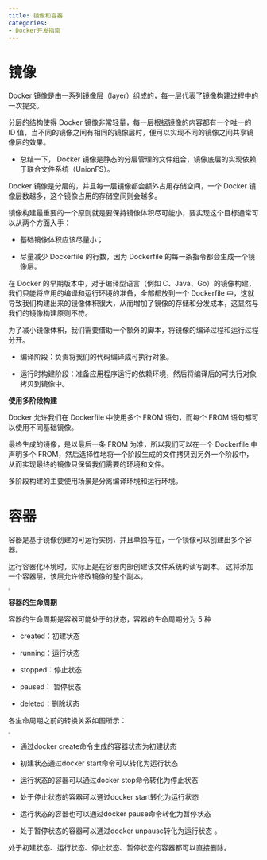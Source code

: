 ```yaml
---
title: 镜像和容器
categories: 
- Docker开发指南
---
```


# 镜像

Docker 镜像是由一系列镜像层（layer）组成的，每一层代表了镜像构建过程中的一次提交。

分层的结构使得 Docker 镜像非常轻量，每一层根据镜像的内容都有一个唯一的 ID 值，当不同的镜像之间有相同的镜像层时，便可以实现不同的镜像之间共享镜像层的效果。

* 总结一下， Docker 镜像是静态的分层管理的文件组合，镜像底层的实现依赖于联合文件系统（UnionFS）。

Docker 镜像是分层的，并且每一层镜像都会额外占用存储空间，一个 Docker 镜像层数越多，这个镜像占用的存储空间则会越多。

镜像构建最重要的一个原则就是要保持镜像体积尽可能小，要实现这个目标通常可以从两个方面入手：

* 基础镜像体积应该尽量小；

* 尽量减少 Dockerfile 的行数，因为 Dockerfile 的每一条指令都会生成一个镜像层。

在 Docker 的早期版本中，对于编译型语言（例如 C、Java、Go）的镜像构建，我们只能将应用的编译和运行环境的准备，全部都放到一个 Dockerfile 中，这就导致我们构建出来的镜像体积很大，从而增加了镜像的存储和分发成本，这显然与我们的镜像构建原则不符。

为了减小镜像体积，我们需要借助一个额外的脚本，将镜像的编译过程和运行过程分开。

* 编译阶段：负责将我们的代码编译成可执行对象。

* 运行时构建阶段：准备应用程序运行的依赖环境，然后将编译后的可执行对象拷贝到镜像中。

**使用多阶段构建**

Docker 允许我们在 Dockerfile 中使用多个 FROM 语句，而每个 FROM 语句都可以使用不同基础镜像。

最终生成的镜像，是以最后一条 FROM 为准，所以我们可以在一个 Dockerfile 中声明多个 FROM，然后选择性地将一个阶段生成的文件拷贝到另外一个阶段中，从而实现最终的镜像只保留我们需要的环境和文件。

多阶段构建的主要使用场景是分离编译环境和运行环境。

# 容器

容器是基于镜像创建的可运行实例，并且单独存在，一个镜像可以创建出多个容器。

运行容器化环境时，实际上是在容器内部创建该文件系统的读写副本。 这将添加一个容器层，该层允许修改镜像的整个副本。

<img src="https://img-blog.csdnimg.cn/b4c654885b3140ea812f2b447b7ce1ee.png" style="zoom:25%;" />

**容器的生命周期**

容器的生命周期是容器可能处于的状态，容器的生命周期分为 5 种

* created：初建状态

* running：运行状态

* stopped：停止状态

* paused： 暂停状态

* deleted：删除状态

各生命周期之前的转换关系如图所示：

<img src="https://img-blog.csdnimg.cn/3481732d9264445a95a6a6f691030480.png" style="zoom:25%;" />

* 通过docker create命令生成的容器状态为初建状态

* 初建状态通过docker start命令可以转化为运行状态

* 运行状态的容器可以通过docker stop命令转化为停止状态

* 处于停止状态的容器可以通过docker start转化为运行状态

* 运行状态的容器也可以通过docker pause命令转化为暂停状态

* 处于暂停状态的容器可以通过docker unpause转化为运行状态 。

处于初建状态、运行状态、停止状态、暂停状态的容器都可以直接删除。